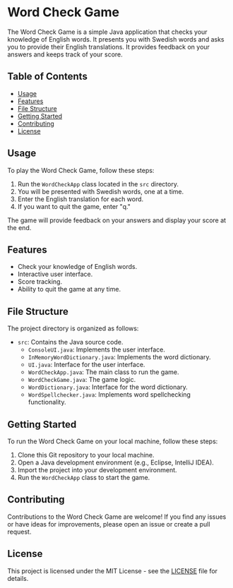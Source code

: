 # Word Check Game

The Word Check Game is a simple Java application that checks your knowledge of English words. It presents you with Swedish words and asks you to provide their English translations. It provides feedback on your answers and keeps track of your score.

## Table of Contents

- [Usage](#usage)
- [Features](#features)
- [File Structure](#file-structure)
- [Getting Started](#getting-started)
- [Contributing](#contributing)
- [License](#license)

## Usage

To play the Word Check Game, follow these steps:

1. Run the `WordCheckApp` class located in the `src` directory.
2. You will be presented with Swedish words, one at a time.
3. Enter the English translation for each word.
4. If you want to quit the game, enter "q."

The game will provide feedback on your answers and display your score at the end.

## Features

- Check your knowledge of English words.
- Interactive user interface.
- Score tracking.
- Ability to quit the game at any time.

## File Structure

The project directory is organized as follows:

- `src`: Contains the Java source code.
  - `ConsoleUI.java`: Implements the user interface.
  - `InMemoryWordDictionary.java`: Implements the word dictionary.
  - `UI.java`: Interface for the user interface.
  - `WordCheckApp.java`: The main class to run the game.
  - `WordCheckGame.java`: The game logic.
  - `WordDictionary.java`: Interface for the word dictionary.
  - `WordSpellchecker.java`: Implements word spellchecking functionality.


## Getting Started

To run the Word Check Game on your local machine, follow these steps:

1. Clone this Git repository to your local machine.
2. Open a Java development environment (e.g., Eclipse, IntelliJ IDEA).
3. Import the project into your development environment.
4. Run the `WordCheckApp` class to start the game.

## Contributing

Contributions to the Word Check Game are welcome! If you find any issues or have ideas for improvements, please open an issue or create a pull request.

## License

This project is licensed under the MIT License - see the [LICENSE](LICENSE) file for details.
